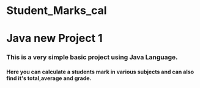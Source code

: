 # Student_Marks_cal

# Java new Project 1 #

### This is a very simple basic project using Java Language.

#### Here you can calculate a students mark in various subjects and can also find it's total,average and grade.

